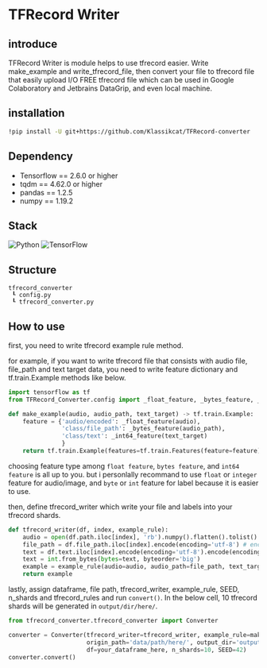 # TFRecord Writer
## introduce
TFRecord Writer is module helps to use tfrecord easier. 
Write make_example and write_tfrecord_file, then convert your file to
tfrecord file that easily upload I/O FREE tfrecord file which can be used
in Google Colaboratory and Jetbrains DataGrip, and even local machine.

## installation
```bash
!pip install -U git+https://github.com/Klassikcat/TFRecord-converter
```

## Dependency
- Tensorflow == 2.6.0 or higher
- tqdm == 4.62.0 or higher
- pandas == 1.2.5
- numpy == 1.19.2

## Stack
<img alt="Python" src ="https://img.shields.io/badge/Python-3776AB.svg?&style=for-the-badge&logo=Python&logoColor=white"/> <img alt="TensorFlow" src ="https://img.shields.io/badge/TensorFlow-FF6F00.svg?&style=for-the-badge&logo=TensorFlow&logoColor=white"/> 


## Structure
```angular2html
tfrecord_converter
 ┖ config.py
 ┖ tfrecord_converter.py
```

## How to use
first, you need to write tfrecord example rule method. 

for example, if you want to write tfrecord file that consists with audio file, file_path and
text target data, you need to write feature dictionary and tf.train.Example methods like
below.

```python
import tensorflow as tf
from TFRecord_Converter.config import _float_feature, _bytes_feature, _int64_feature 

def make_example(audio, audio_path, text_target) -> tf.train.Example:
    feature = {'audio/encoded': _float_feature(audio),
               'class/file_path': _bytes_feature(audio_path),
               'class/text': _int64_feature(text_target)
               }
    return tf.train.Example(features=tf.train.Features(feature=feature))
```
choosing feature type among `float feature`, `bytes feature`, and `int64 feature` is all up to you. but
i personlally recommand to use `float` or `integer` feature for audio/image, and `byte` or `int` feature
for label because it is easier to use.

then, define tfrecord_writer which write your file and labels into your tfrecord shards. 

```python
def tfrecord_writer(df, index, example_rule):
    audio = open(df.path.iloc[index], 'rb').numpy().flatten().tolist() # open audio file and encode to floating number 
    file_path = df.file_path.iloc[index].encode(encoding='utf-8') # encode file_path to utf-8 bytes
    text = df.text.iloc[index].encode(encoding='utf-8').encode(encoding='utf-8')
    text = int.from_bytes(bytes=text, byteorder='big')
    example = example_rule(audio=audio, audio_path=file_path, text_target=text)
    return example
```

lastly, assign dataframe, file path, tfrecord_writer, example_rule, SEED, n_shards and tfrecord_rules and
run `convert()`. In the below cell, 10 tfrecord shards will be generated in `output/dir/here/`. 

```python
from tfrecord_converter.tfrecord_converter import Converter

converter = Converter(tfrecord_writer=tfrecord_writer, example_rule=make_example,
                      origin_path='data/path/here/', output_dir='output/dir/here/',
                      df=your_dataframe_here, n_shards=10, SEED=42)
converter.convert()
```